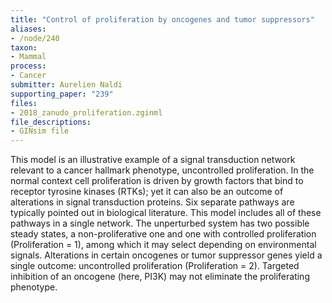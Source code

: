 ```yaml
---
title: "Control of proliferation by oncogenes and tumor suppressors"
aliases:
- /node/240
taxon: 
- Mammal
process: 
- Cancer
submitter: Aurelien Naldi
supporting_paper: "239"
files: 
- 2018_zanudo_proliferation.zginml
file_descriptions: 
- GINsim file
---
```



This model is an illustrative example of a signal transduction network
relevant to a cancer hallmark phenotype, uncontrolled proliferation. In
the normal context cell proliferation is driven by growth factors that
bind to receptor tyrosine kinases (RTKs); yet it can also be an outcome
of alterations in signal transduction proteins. Six separate pathways
are typically pointed out in biological literature. This model includes
all of these pathways in a single network. The unperturbed system has
two possible steady states, a non-proliferative one and one with
controlled proliferation (Proliferation = 1), among which it may select
depending on environmental signals. Alterations in certain oncogenes or
tumor suppressor genes yield a single outcome: uncontrolled
proliferation (Proliferation = 2). Targeted inhibition of an oncogene
(here, PI3K) may not eliminate the proliferating phenotype.


